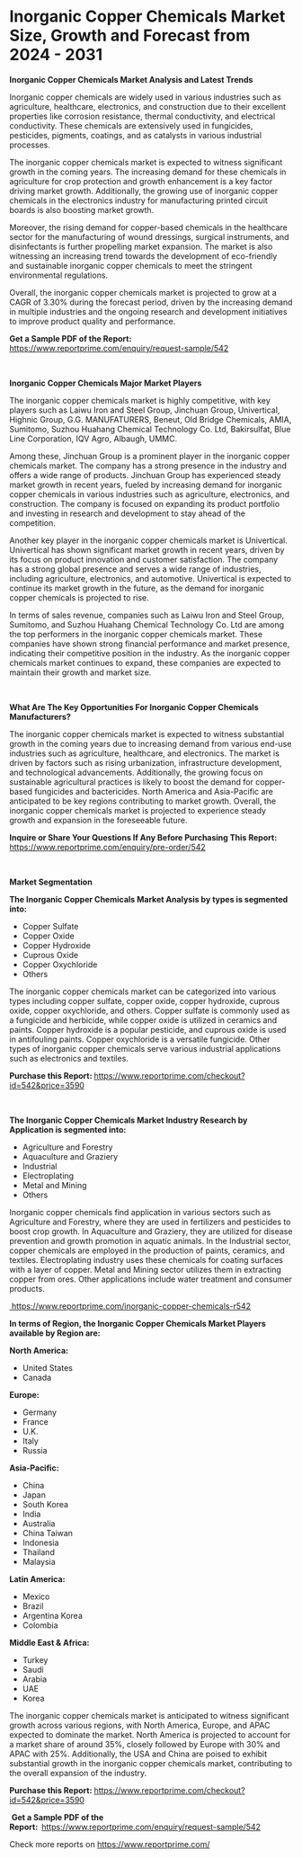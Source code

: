 <p><h1>Inorganic Copper Chemicals Market Size, Growth and Forecast from 2024 - 2031</h1></p><p><strong>Inorganic Copper Chemicals Market Analysis and Latest Trends</strong></p>
<p><p>Inorganic copper chemicals are widely used in various industries such as agriculture, healthcare, electronics, and construction due to their excellent properties like corrosion resistance, thermal conductivity, and electrical conductivity. These chemicals are extensively used in fungicides, pesticides, pigments, coatings, and as catalysts in various industrial processes.</p><p>The inorganic copper chemicals market is expected to witness significant growth in the coming years. The increasing demand for these chemicals in agriculture for crop protection and growth enhancement is a key factor driving market growth. Additionally, the growing use of inorganic copper chemicals in the electronics industry for manufacturing printed circuit boards is also boosting market growth.</p><p>Moreover, the rising demand for copper-based chemicals in the healthcare sector for the manufacturing of wound dressings, surgical instruments, and disinfectants is further propelling market expansion. The market is also witnessing an increasing trend towards the development of eco-friendly and sustainable inorganic copper chemicals to meet the stringent environmental regulations.</p><p>Overall, the inorganic copper chemicals market is projected to grow at a CAGR of 3.30% during the forecast period, driven by the increasing demand in multiple industries and the ongoing research and development initiatives to improve product quality and performance.</p></p>
<p><strong>Get a Sample PDF of the Report:&nbsp;</strong> <a href="https://www.reportprime.com/enquiry/request-sample/542">https://www.reportprime.com/enquiry/request-sample/542</a></p>
<p>&nbsp;</p>
<p><strong>Inorganic Copper Chemicals Major Market Players</strong></p>
<p><p>The inorganic copper chemicals market is highly competitive, with key players such as Laiwu Iron and Steel Group, Jinchuan Group, Univertical, Highnic Group, G.G. MANUFATURERS, Beneut, Old Bridge Chemicals, AMIA, Sumitomo, Suzhou Huahang Chemical Technology Co. Ltd, Bakirsulfat, Blue Line Corporation, IQV Agro, Albaugh, UMMC.</p><p>Among these, Jinchuan Group is a prominent player in the inorganic copper chemicals market. The company has a strong presence in the industry and offers a wide range of products. Jinchuan Group has experienced steady market growth in recent years, fueled by increasing demand for inorganic copper chemicals in various industries such as agriculture, electronics, and construction. The company is focused on expanding its product portfolio and investing in research and development to stay ahead of the competition.</p><p>Another key player in the inorganic copper chemicals market is Univertical. Univertical has shown significant market growth in recent years, driven by its focus on product innovation and customer satisfaction. The company has a strong global presence and serves a wide range of industries, including agriculture, electronics, and automotive. Univertical is expected to continue its market growth in the future, as the demand for inorganic copper chemicals is projected to rise.</p><p>In terms of sales revenue, companies such as Laiwu Iron and Steel Group, Sumitomo, and Suzhou Huahang Chemical Technology Co. Ltd are among the top performers in the inorganic copper chemicals market. These companies have shown strong financial performance and market presence, indicating their competitive position in the industry. As the inorganic copper chemicals market continues to expand, these companies are expected to maintain their growth and market size.</p></p>
<p>&nbsp;</p>
<p><strong>What Are The Key Opportunities For Inorganic Copper Chemicals Manufacturers?</strong></p>
<p><p>The inorganic copper chemicals market is expected to witness substantial growth in the coming years due to increasing demand from various end-use industries such as agriculture, healthcare, and electronics. The market is driven by factors such as rising urbanization, infrastructure development, and technological advancements. Additionally, the growing focus on sustainable agricultural practices is likely to boost the demand for copper-based fungicides and bactericides. North America and Asia-Pacific are anticipated to be key regions contributing to market growth. Overall, the inorganic copper chemicals market is projected to experience steady growth and expansion in the foreseeable future.</p></p>
<p><strong>Inquire or Share Your Questions If Any Before Purchasing This Report:</strong> <a href="https://www.reportprime.com/enquiry/pre-order/542">https://www.reportprime.com/enquiry/pre-order/542</a></p>
<p>&nbsp;</p>
<p><strong>Market Segmentation</strong></p>
<p><strong>The Inorganic Copper Chemicals Market Analysis by types is segmented into:</strong></p>
<p><ul><li>Copper Sulfate</li><li>Copper Oxide</li><li>Copper Hydroxide</li><li>Cuprous Oxide</li><li>Copper Oxychloride</li><li>Others</li></ul></p>
<p><p>The inorganic copper chemicals market can be categorized into various types including copper sulfate, copper oxide, copper hydroxide, cuprous oxide, copper oxychloride, and others. Copper sulfate is commonly used as a fungicide and herbicide, while copper oxide is utilized in ceramics and paints. Copper hydroxide is a popular pesticide, and cuprous oxide is used in antifouling paints. Copper oxychloride is a versatile fungicide. Other types of inorganic copper chemicals serve various industrial applications such as electronics and textiles.</p></p>
<p><strong>Purchase this Report:&nbsp;</strong><a href="https://www.reportprime.com/checkout?id=542&price=3590">https://www.reportprime.com/checkout?id=542&price=3590</a></p>
<p>&nbsp;</p>
<p><strong>The Inorganic Copper Chemicals Market Industry Research by Application is segmented into:</strong></p>
<p><ul><li>Agriculture and Forestry</li><li>Aquaculture and Graziery</li><li>Industrial</li><li>Electroplating</li><li>Metal and Mining</li><li>Others</li></ul></p>
<p><p>Inorganic copper chemicals find application in various sectors such as Agriculture and Forestry, where they are used in fertilizers and pesticides to boost crop growth. In Aquaculture and Graziery, they are utilized for disease prevention and growth promotion in aquatic animals. In the Industrial sector, copper chemicals are employed in the production of paints, ceramics, and textiles. Electroplating industry uses these chemicals for coating surfaces with a layer of copper. Metal and Mining sector utilizes them in extracting copper from ores. Other applications include water treatment and consumer products.</p></p>
<p><a href="https://www.reportprime.com/inorganic-copper-chemicals-r542">&nbsp;https://www.reportprime.com/inorganic-copper-chemicals-r542</a></p>
<p><strong>In terms of Region, the Inorganic Copper Chemicals Market Players available by Region are:</strong></p>
<p>
    <p> <strong> North America: </strong>
        <ul>
            <li>United States</li>
            <li>Canada</li>
        </ul>
        </p> 
    <p> <strong> Europe: </strong>
        <ul>
            <li>Germany</li>
            <li>France</li>
            <li>U.K.</li>
            <li>Italy</li>
            <li>Russia</li>
        </ul>
        </p> 
    <p> <strong> Asia-Pacific: </strong>
        <ul>
            <li>China</li>
            <li>Japan</li>
            <li>South Korea</li>
            <li>India</li>
            <li>Australia</li>
            <li>China Taiwan</li>
            <li>Indonesia</li>
            <li>Thailand</li>
            <li>Malaysia</li>
        </ul>
        </p> 
    <p> <strong> Latin America: </strong>
        <ul>
            <li>Mexico</li>
            <li>Brazil</li>
            <li>Argentina Korea</li>
            <li>Colombia</li>
        </ul>
        </p> 
    <p> <strong> Middle East & Africa: </strong>
        <ul>
            <li>Turkey</li>
            <li>Saudi</li>
            <li>Arabia</li>
            <li>UAE</li>
            <li>Korea</li>
        </ul>
    </p>
    </p>
<p><p>The inorganic copper chemicals market is anticipated to witness significant growth across various regions, with North America, Europe, and APAC expected to dominate the market. North America is projected to account for a market share of around 35%, closely followed by Europe with 30% and APAC with 25%. Additionally, the USA and China are poised to exhibit substantial growth in the inorganic copper chemicals market, contributing to the overall expansion of the industry.</p></p>
<p><strong>Purchase this Report: </strong><a href="https://www.reportprime.com/checkout?id=542&price=3590">https://www.reportprime.com/checkout?id=542&price=3590</a></p>
<p>&nbsp;<strong>Get a Sample PDF of the Report:&nbsp;&nbsp;</strong><a href="https://www.reportprime.com/enquiry/request-sample/542">https://www.reportprime.com/enquiry/request-sample/542</a></p>
<p><strong></strong></p>
<p>Check more reports on <a href="https://www.reportprime.com/">https://www.reportprime.com/</a></p>